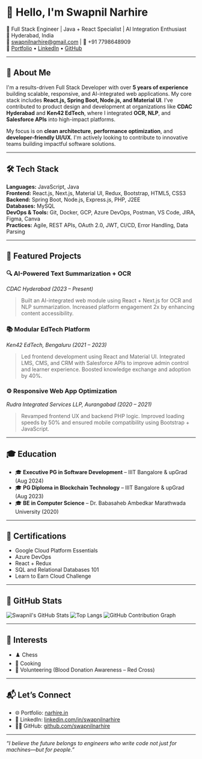 # 👋 Hello, I'm Swapnil Narhire

🚀 Full Stack Engineer | Java + React Specialist | AI Integration Enthusiast  
📍 Hyderabad, India  
📧 swapnilnarhire@gmail.com | 📱 +91 7798648909  
🔗 [Portfolio](https://narhire.in) • [LinkedIn](https://www.linkedin.com/in/swapnilnarhire/) • [GitHub](https://github.com/swapnilnarhire)

---

## 💼 About Me

I'm a results-driven Full Stack Developer with over **5 years of experience** building scalable, responsive, and AI-integrated web applications. My core stack includes **React.js, Spring Boot, Node.js, and Material UI**. I’ve contributed to product design and development at organizations like **CDAC Hyderabad** and **Ken42 EdTech**, where I integrated **OCR, NLP**, and **Salesforce APIs** into high-impact platforms.

My focus is on **clean architecture**, **performance optimization**, and **developer-friendly UI/UX**. I'm actively looking to contribute to innovative teams building impactful software solutions.

---

## 🛠️ Tech Stack

**Languages:** JavaScript, Java  
**Frontend:** React.js, Next.js, Material UI, Redux, Bootstrap, HTML5, CSS3  
**Backend:** Spring Boot, Node.js, Express.js, PHP, J2EE  
**Databases:** MySQL  
**DevOps & Tools:** Git, Docker, GCP, Azure DevOps, Postman, VS Code, JIRA, Figma, Canva  
**Practices:** Agile, REST APIs, OAuth 2.0, JWT, CI/CD, Error Handling, Data Parsing

---

## 🧪 Featured Projects

### 🔍 AI-Powered Text Summarization + OCR  
*CDAC Hyderabad (2023 – Present)*  
> Built an AI-integrated web module using React + Next.js for OCR and NLP summarization. Increased platform engagement 2x by enhancing content accessibility.

### 📚 Modular EdTech Platform  
*Ken42 EdTech, Bengaluru (2021 – 2023)*  
> Led frontend development using React and Material UI. Integrated LMS, CMS, and CRM with Salesforce APIs to improve admin control and learner experience. Boosted knowledge exchange and adoption by 40%.

### ⚙️ Responsive Web App Optimization  
*Rudra Integrated Services LLP, Aurangabad (2020 – 2021)*  
> Revamped frontend UX and backend PHP logic. Improved loading speeds by 50% and ensured mobile compatibility using Bootstrap + JavaScript.

---

## 🎓 Education

- 🎓 **Executive PG in Software Development** – IIIT Bangalore & upGrad (Aug 2024)  
- 🎓 **PG Diploma in Blockchain Technology** – IIIT Bangalore & upGrad (Aug 2023)  
- 🎓 **BE in Computer Science** – Dr. Babasaheb Ambedkar Marathwada University (2020)

---

## 🧾 Certifications

- Google Cloud Platform Essentials  
- Azure DevOps  
- React + Redux  
- SQL and Relational Databases 101  
- Learn to Earn Cloud Challenge

---

## 👀 GitHub Stats

![Swapnil's GitHub Stats](https://github-readme-stats.vercel.app/api?username=swapnilnarhire&show_icons=true&theme=github_dark&hide_title=true&hide_rank=false)
![Top Langs](https://github-readme-stats.vercel.app/api/top-langs/?username=swapnilnarhire&layout=compact&theme=github_dark)
![GitHub Contribution Graph](https://github-readme-activity-graph.vercel.app/graph?username=swapnilnarhire&theme=github-compact)


---

## 🧠 Interests

- ♟️ Chess  
- 🍳 Cooking  
- 💉 Volunteering (Blood Donation Awareness – Red Cross)

---

## 📬 Let’s Connect

- 🌐 Portfolio: [narhire.in](https://narhire.in)  
- 💼 LinkedIn: [linkedin.com/in/swapnilnarhire](https://www.linkedin.com/in/swapnilnarhire/)  
- 🧑‍💻 GitHub: [github.com/swapnilnarhire](https://github.com/swapnilnarhire)

---

_“I believe the future belongs to engineers who write code not just for machines—but for people.”_
